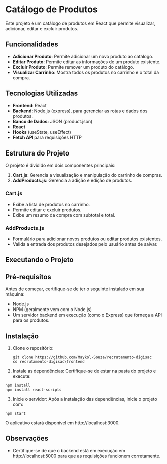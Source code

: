 # Catálogo de Produtos

Este projeto é um catálogo de produtos em React que permite visualizar, adicionar, editar e excluir produtos.

## Funcionalidades
- **Adicionar Produto**: Permite adicionar um novo produto ao catálogo.
- **Editar Produto**: Permite editar as informações de um produto existente.
- **Excluir Produto**: Permite remover um produto do catálogo.
- **Visualizar Carrinho**: Mostra todos os produtos no carrinho e o total da compra.

## Tecnologias Utilizadas

- **Frontend:** React
- **Backend:** Node.js (express), para gerenciar as rotas e dados dos produtos.
- **Banco de Dados:** JSON (product.json)
- **React**
- **Hooks** (useState, useEffect)
- **Fetch API** para requisições HTTP

## Estrutura do Projeto

O projeto é dividido em dois componentes principais:

1. **Cart.js**: Gerencia a visualização e manipulação do carrinho de compras.
2. **AddProducts.js**: Gerencia a adição e edição de produtos.

### Cart.js

- Exibe a lista de produtos no carrinho.
- Permite editar e excluir produtos.
- Exibe um resumo da compra com subtotal e total.

### AddProducts.js

- Formulário para adicionar novos produtos ou editar produtos existentes.
- Valida a entrada dos produtos desejados pelo usuário antes de salvar.

## Executando o Projeto

## Pré-requisitos

Antes de começar, certifique-se de ter o seguinte instalado em sua máquina:

- Node.js
- NPM (geralmente vem com o Node.js)
- Um servidor backend em execução (como o Express) que forneça a API para os produtos.

## Instalação

1. Clone o repositório:
   ```
   git clone https://github.com/Maykol-Souza/recrutamento-digisac
   cd recrutamento-digisac\frontend
   ```  
2. Instale as dependências:
Certifique-se de estar na pasta do projeto e execute:
```
npm install
npm install react-scripts
```
3. Inicie o servidor:
Após a instalação das dependências, inicie o projeto com:
```
npm start
```
O aplicativo estará disponível em http://localhost:3000.

## Observações
- Certifique-se de que o backend está em execução em http://localhost:5000 para que as requisições funcionem corretamente.
